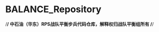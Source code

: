 # BALANCE_Repository
 /**********************************************************************************************/
              中石油（华东）RPS战队平衡步兵代码仓库，解释权归战队平衡组所有
 /**********************************************************************************************/
